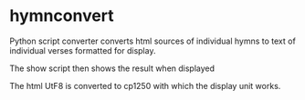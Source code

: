 # hymnconvert

Python script converter converts html sources of individual hymns to text of individual verses formatted for display.

The show script then shows the result when displayed

The html UtF8 is converted to cp1250 with which the display unit works. 